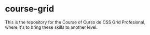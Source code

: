 # course-grid
This is the repository for the Course of Curso de CSS Grid Profesional, where it's to bring these skills to another level.
